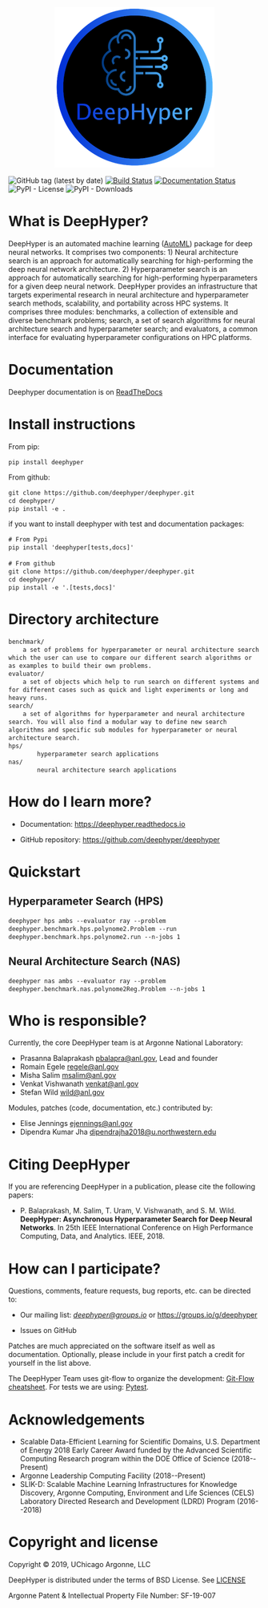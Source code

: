 <p align="center">
<img src="docs/_static/logo/medium.png">
</p>

![GitHub tag (latest by date)](https://img.shields.io/github/tag-date/deephyper/deephyper.svg?label=version)
[![Build Status](https://travis-ci.com/deephyper/deephyper.svg?branch=develop)](https://travis-ci.com/deephyper/deephyper)
[![Documentation Status](https://readthedocs.org/projects/deephyper/badge/?version=latest)](https://deephyper.readthedocs.io/en/latest/?badge=latest)
![PyPI - License](https://img.shields.io/pypi/l/deephyper.svg)
![PyPI - Downloads](https://img.shields.io/pypi/dm/deephyper.svg?label=Pypi%20downloads)

# What is DeepHyper?

DeepHyper is an automated machine learning ([AutoML](https://en.wikipedia.org/wiki/Automated_machine_learning)) package for deep neural networks. It comprises two components: 1) Neural architecture search is an approach for automatically searching for high-performing the deep neural network
architecture. 2) Hyperparameter search is an approach for automatically searching for high-performing hyperparameters for a given deep neural network. DeepHyper provides an infrastructure that targets experimental research in neural architecture
and hyperparameter search methods, scalability, and portability across HPC systems. It comprises three modules:
benchmarks, a collection of extensible and diverse benchmark problems;
search, a set of search algorithms for neural architecture search and hyperparameter search;
and evaluators, a common interface for evaluating hyperparameter configurations
on HPC platforms.

# Documentation

Deephyper documentation is on [ReadTheDocs](https://deephyper.readthedocs.io)

# Install instructions

From pip:
```
pip install deephyper
```

From github:
```
git clone https://github.com/deephyper/deephyper.git
cd deephyper/
pip install -e .
```

if you want to install deephyper with test and documentation packages:
```
# From Pypi
pip install 'deephyper[tests,docs]'

# From github
git clone https://github.com/deephyper/deephyper.git
cd deephyper/
pip install -e '.[tests,docs]'
```

# Directory architecture

```
benchmark/
    a set of problems for hyperparameter or neural architecture search which the user can use to compare our different search algorithms or as examples to build their own problems.
evaluator/
    a set of objects which help to run search on different systems and for different cases such as quick and light experiments or long and heavy runs.
search/
    a set of algorithms for hyperparameter and neural architecture search. You will also find a modular way to define new search algorithms and specific sub modules for hyperparameter or neural architecture search.
hps/
        hyperparameter search applications
nas/
        neural architecture search applications
```


# How do I learn more?

* Documentation: https://deephyper.readthedocs.io

* GitHub repository: https://github.com/deephyper/deephyper

# Quickstart

## Hyperparameter Search (HPS)

```
deephyper hps ambs --evaluator ray --problem deephyper.benchmark.hps.polynome2.Problem --run deephyper.benchmark.hps.polynome2.run --n-jobs 1
```

## Neural Architecture Search (NAS)

```
deephyper nas ambs --evaluator ray --problem deephyper.benchmark.nas.polynome2Reg.Problem --n-jobs 1
```

# Who is responsible?

Currently, the core DeepHyper team is at Argonne National Laboratory:

* Prasanna Balaprakash <pbalapra@anl.gov>, Lead and founder
* Romain Egele <regele@anl.gov>
* Misha Salim <msalim@anl.gov>
* Venkat Vishwanath <venkat@anl.gov>
* Stefan Wild <wild@anl.gov>

Modules, patches (code, documentation, etc.) contributed by:

* Elise Jennings <ejennings@anl.gov>
* Dipendra Kumar Jha <dipendrajha2018@u.northwestern.edu>


# Citing DeepHyper

If you are referencing DeepHyper in a publication, please cite the following papers:

 * P. Balaprakash, M. Salim, T. Uram, V. Vishwanath, and S. M. Wild. **DeepHyper: Asynchronous Hyperparameter Search for Deep Neural Networks**.
    In 25th IEEE International Conference on High Performance Computing, Data, and Analytics. IEEE, 2018.
 <!-- * R. Egele, D. Jha, P. Balaprakash, M. Salim, V. Vishwanath, and S. M. Wild. **Scalable Reinforcement-Learning-Based Neural Architecture Search for Scientific and Engineering Applications**. In 34th International Conference on High Performance Computing, 2019. -->

# How can I participate?

Questions, comments, feature requests, bug reports, etc. can be directed to:

* Our mailing list: *deephyper@groups.io* or https://groups.io/g/deephyper

* Issues on GitHub

Patches are much appreciated on the software itself as well as documentation.
Optionally, please include in your first patch a credit for yourself in the
list above.

The DeepHyper Team uses git-flow to organize the development: [Git-Flow cheatsheet](https://danielkummer.github.io/git-flow-cheatsheet/). For tests we are using: [Pytest](https://docs.pytest.org/en/latest/).

# Acknowledgements

* Scalable Data-Efficient Learning for Scientific Domains, U.S. Department of Energy 2018 Early Career Award funded by the Advanced Scientific Computing Research program within the DOE Office of Science (2018--Present)
* Argonne Leadership Computing Facility (2018--Present)
* SLIK-D: Scalable Machine Learning Infrastructures for Knowledge Discovery, Argonne Computing, Environment and Life Sciences (CELS) Laboratory Directed Research and Development (LDRD) Program (2016--2018)

# Copyright and license

Copyright © 2019, UChicago Argonne, LLC

DeepHyper is distributed under the terms of BSD License. See [LICENSE](https://github.com/deephyper/deephyper/blob/master/LICENSE.md)

Argonne Patent & Intellectual Property File Number: SF-19-007

